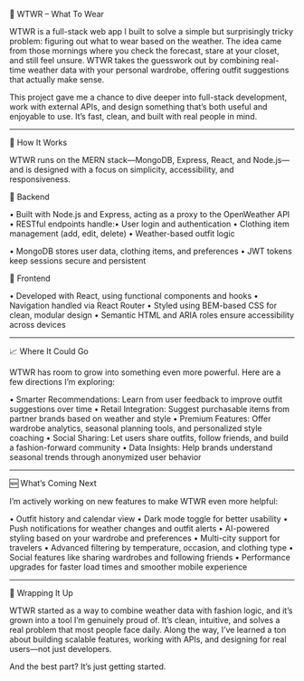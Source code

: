 🧥 WTWR – What To Wear

WTWR is a full-stack web app I built to solve a simple but surprisingly tricky problem: figuring out what to wear based on the weather. The idea came from those mornings where you check the forecast, stare at your closet, and still feel unsure. WTWR takes the guesswork out by combining real-time weather data with your personal wardrobe, offering outfit suggestions that actually make sense.

This project gave me a chance to dive deeper into full-stack development, work with external APIs, and design something that’s both useful and enjoyable to use. It’s fast, clean, and built with real people in mind.

---

🔧 How It Works

WTWR runs on the MERN stack—MongoDB, Express, React, and Node.js—and is designed with a focus on simplicity, accessibility, and responsiveness.

🧠 Backend

• Built with Node.js and Express, acting as a proxy to the OpenWeather API
• RESTful endpoints handle:• User login and authentication
• Clothing item management (add, edit, delete)
• Weather-based outfit logic

• MongoDB stores user data, clothing items, and preferences
• JWT tokens keep sessions secure and persistent


🎨 Frontend

• Developed with React, using functional components and hooks
• Navigation handled via React Router
• Styled using BEM-based CSS for clean, modular design
• Semantic HTML and ARIA roles ensure accessibility across devices


---

📈 Where It Could Go

WTWR has room to grow into something even more powerful. Here are a few directions I’m exploring:

• Smarter Recommendations: Learn from user feedback to improve outfit suggestions over time
• Retail Integration: Suggest purchasable items from partner brands based on weather and style
• Premium Features: Offer wardrobe analytics, seasonal planning tools, and personalized style coaching
• Social Sharing: Let users share outfits, follow friends, and build a fashion-forward community
• Data Insights: Help brands understand seasonal trends through anonymized user behavior


---

🆕 What’s Coming Next

I’m actively working on new features to make WTWR even more helpful:

• Outfit history and calendar view
• Dark mode toggle for better usability
• Push notifications for weather changes and outfit alerts
• AI-powered styling based on your wardrobe and preferences
• Multi-city support for travelers
• Advanced filtering by temperature, occasion, and clothing type
• Social features like sharing wardrobes and following friends
• Performance upgrades for faster load times and smoother mobile experience


---

🏁 Wrapping It Up

WTWR started as a way to combine weather data with fashion logic, and it’s grown into a tool I’m genuinely proud of. It’s clean, intuitive, and solves a real problem that most people face daily. Along the way, I’ve learned a ton about building scalable features, working with APIs, and designing for real users—not just developers.

And the best part? It’s just getting started.
